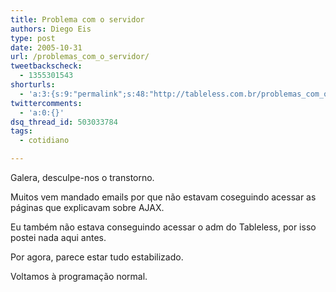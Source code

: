 ```yaml
---
title: Problema com o servidor
authors: Diego Eis
type: post
date: 2005-10-31
url: /problemas_com_o_servidor/
tweetbackscheck:
  - 1355301543
shorturls:
  - 'a:3:{s:9:"permalink";s:48:"http://tableless.com.br/problemas_com_o_servidor";s:7:"tinyurl";s:26:"http://tinyurl.com/3janwvn";s:4:"isgd";s:19:"http://is.gd/V1K0Xf";}'
twittercomments:
  - 'a:0:{}'
dsq_thread_id: 503033784
tags:
  - cotidiano

---
```

Galera, desculpe-nos o transtorno.
  
Muitos vem mandado emails por que não estavam coseguindo acessar as páginas que explicavam sobre AJAX.
  
Eu também não estava conseguindo acessar o adm do Tableless, por isso postei nada aqui antes.
  
Por agora, parece estar tudo estabilizado. 

Voltamos à programação normal.
